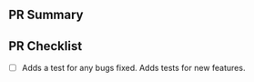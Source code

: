 <!--Provide a general summary of your changes in the title above, for
example "Improve interpToDB routines.".  Please avoid
non-descriptive titles such as "Addresses issue #8576".-->

## PR Summary

<!--Please provide at least 1-2 sentences describing the pull request in
detail.  Why is this change required?  What problem does it solve?-->

<!--If it fixes an open issue, please link to the issue here.-->

## PR Checklist

<!-- Note that some of these check boxes may not apply to all pull requests -->

- [ ] Adds a test for any bugs fixed. Adds tests for new features.

